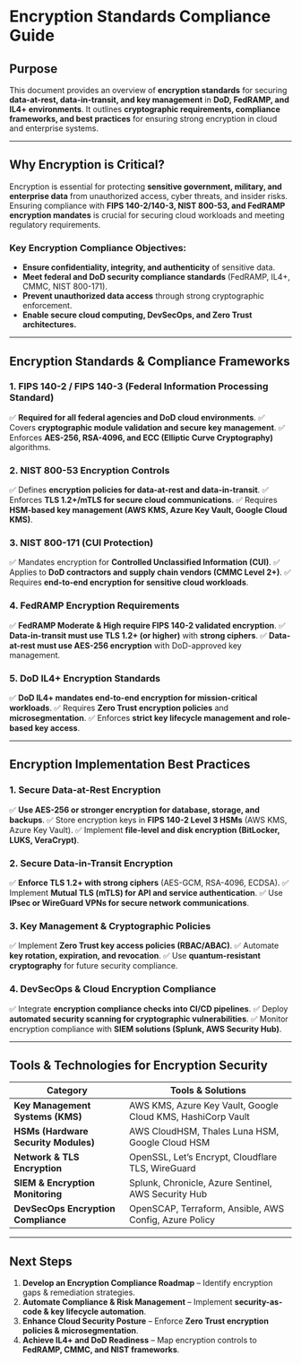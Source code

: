 # **Encryption Standards Compliance Guide**

## **Purpose**
This document provides an overview of **encryption standards** for securing **data-at-rest, data-in-transit, and key management** in **DoD, FedRAMP, and IL4+ environments**. It outlines **cryptographic requirements, compliance frameworks, and best practices** for ensuring strong encryption in cloud and enterprise systems.

---

## **Why Encryption is Critical?**
Encryption is essential for protecting **sensitive government, military, and enterprise data** from unauthorized access, cyber threats, and insider risks. Ensuring compliance with **FIPS 140-2/140-3, NIST 800-53, and FedRAMP encryption mandates** is crucial for securing cloud workloads and meeting regulatory requirements.

### **Key Encryption Compliance Objectives:**
- **Ensure confidentiality, integrity, and authenticity** of sensitive data.
- **Meet federal and DoD security compliance standards** (FedRAMP, IL4+, CMMC, NIST 800-171).
- **Prevent unauthorized data access** through strong cryptographic enforcement.
- **Enable secure cloud computing, DevSecOps, and Zero Trust architectures.**

---

## **Encryption Standards & Compliance Frameworks**

### **1. FIPS 140-2 / FIPS 140-3 (Federal Information Processing Standard)**
✅ **Required for all federal agencies and DoD cloud environments**.
✅ Covers **cryptographic module validation and secure key management**.
✅ Enforces **AES-256, RSA-4096, and ECC (Elliptic Curve Cryptography)** algorithms.

### **2. NIST 800-53 Encryption Controls**
✅ Defines **encryption policies for data-at-rest and data-in-transit**.
✅ Enforces **TLS 1.2+/mTLS for secure cloud communications**.
✅ Requires **HSM-based key management (AWS KMS, Azure Key Vault, Google Cloud KMS)**.

### **3. NIST 800-171 (CUI Protection)**
✅ Mandates encryption for **Controlled Unclassified Information (CUI)**.
✅ Applies to **DoD contractors and supply chain vendors (CMMC Level 2+)**.
✅ Requires **end-to-end encryption for sensitive cloud workloads**.

### **4. FedRAMP Encryption Requirements**
✅ **FedRAMP Moderate & High require FIPS 140-2 validated encryption**.
✅ **Data-in-transit must use TLS 1.2+ (or higher)** with **strong ciphers**.
✅ **Data-at-rest must use AES-256 encryption** with DoD-approved key management.

### **5. DoD IL4+ Encryption Standards**
✅ **DoD IL4+ mandates end-to-end encryption for mission-critical workloads**.
✅ Requires **Zero Trust encryption policies** and **microsegmentation**.
✅ Enforces **strict key lifecycle management and role-based key access**.

---

## **Encryption Implementation Best Practices**

### **1. Secure Data-at-Rest Encryption**
✅ **Use AES-256 or stronger encryption for database, storage, and backups**.
✅ Store encryption keys in **FIPS 140-2 Level 3 HSMs** (AWS KMS, Azure Key Vault).
✅ Implement **file-level and disk encryption (BitLocker, LUKS, VeraCrypt)**.

### **2. Secure Data-in-Transit Encryption**
✅ **Enforce TLS 1.2+ with strong ciphers** (AES-GCM, RSA-4096, ECDSA).
✅ Implement **Mutual TLS (mTLS) for API and service authentication**.
✅ Use **IPsec or WireGuard VPNs for secure network communications**.

### **3. Key Management & Cryptographic Policies**
✅ Implement **Zero Trust key access policies (RBAC/ABAC)**.
✅ Automate **key rotation, expiration, and revocation**.
✅ Use **quantum-resistant cryptography** for future security compliance.

### **4. DevSecOps & Cloud Encryption Compliance**
✅ Integrate **encryption compliance checks into CI/CD pipelines**.
✅ Deploy **automated security scanning for cryptographic vulnerabilities**.
✅ Monitor encryption compliance with **SIEM solutions (Splunk, AWS Security Hub)**.

---

## **Tools & Technologies for Encryption Security**
| **Category** | **Tools & Solutions** |
|-------------|-----------------------|
| **Key Management Systems (KMS)** | AWS KMS, Azure Key Vault, Google Cloud KMS, HashiCorp Vault |
| **HSMs (Hardware Security Modules)** | AWS CloudHSM, Thales Luna HSM, Google Cloud HSM |
| **Network & TLS Encryption** | OpenSSL, Let’s Encrypt, Cloudflare TLS, WireGuard |
| **SIEM & Encryption Monitoring** | Splunk, Chronicle, Azure Sentinel, AWS Security Hub |
| **DevSecOps Encryption Compliance** | OpenSCAP, Terraform, Ansible, AWS Config, Azure Policy |

---

## **Next Steps**
1. **Develop an Encryption Compliance Roadmap** – Identify encryption gaps & remediation strategies.
2. **Automate Compliance & Risk Management** – Implement **security-as-code & key lifecycle automation**.
3. **Enhance Cloud Security Posture** – Enforce **Zero Trust encryption policies & microsegmentation**.
4. **Achieve IL4+ and DoD Readiness** – Map encryption controls to **FedRAMP, CMMC, and NIST frameworks**.

